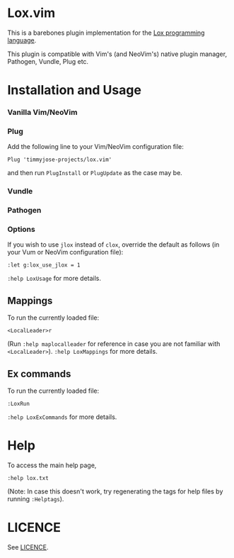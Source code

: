 # Lox.vim

This is a barebones plugin implementation for the [Lox programming language](https://www.craftinginterpreters.com/the-lox-language.html).

This plugin is compatible with Vim's (and NeoVim's) native plugin manager, Pathogen, Vundle, Plug etc.

# Installation and Usage

### Vanilla Vim/NeoVim

<TBD>

### Plug

Add the following line to your Vim/NeoVim configuration file:

```
Plug 'timmyjose-projects/lox.vim'
```

and then run `PlugInstall` or `PlugUpdate` as the case may be.

### Vundle

<TBD>

### Pathogen

<TBD>

### Options

If you wish to use `jlox` instead of `clox`, override the default as follows (in your Vum or NeoVim configuration file):

```
:let g:lox_use_jlox = 1
```

`:help LoxUsage` for more details.

## Mappings

To run the currently loaded file:

```
<LocalLeader>r

```

(Run `:help maplocalleader` for reference in case you are not familiar with `<LocalLeader>`). `:help LoxMappings` for more details.

## Ex commands

To run the currently loaded file:

```
:LoxRun
```

`:help LoxExCommands` for more details.

# Help

To access the main help page,

   ```
   :help lox.txt

   ```

(Note: In case this doesn't work, try regenerating the tags for help files by running `:Helptags`).

# LICENCE

See [LICENCE](LICENCE.md).